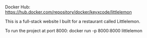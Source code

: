 Docker Hub: https://hub.docker.com/repository/docker/keyxcode/littlelemon

This is a full-stack website I built for a restaurant called Littlelemon.

To run the project at port 8000:
docker run -p 8000:8000 littlelemon
